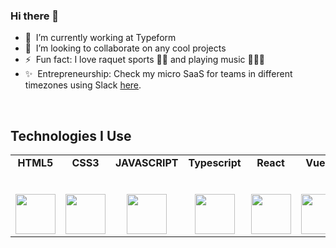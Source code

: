 ### Hi there 👋

- 💼 &nbsp;I’m currently working at Typeform
- 👯 &nbsp;I’m looking to collaborate on any cool projects
- ⚡ &nbsp;Fun fact: I love raquet sports 🏓🎾 and playing music 🎺🎹🎸
- ✨ &nbsp;Entrepreneurship: Check my micro SaaS for teams in different timezones using Slack <a target="_blank" href="https://www.teamtimezone.com">here</a>.

<br />

## Technologies I Use

<table>
  <tbody>
    <tr valign="top">
      <td width="15%" align="center">
        <span><strong>HTML5</strong></span><br><br><br>
        <img height="64px" src="https://cdn.svgporn.com/logos/html-5.svg">
      </td>
      <td width="15%" align="center">
        <span><strong>CSS3</strong></span><br><br><br>
        <img height="64px" src="https://cdn.svgporn.com/logos/css-3.svg">
      </td>
      <td width="15%" align="center">
        <span><strong>JAVASCRIPT</strong></span><br><br><br>
        <img height="64px" src="https://cdn.svgporn.com/logos/javascript.svg">
      </td>
      <td width="15%" align="center">
        <span><strong>Typescript</strong></span><br><br><br>
        <img height="64px" src="https://cdn.svgporn.com/logos/typescript-icon.svg">
      </td>
      <td width="15%" align="center">
        <span><strong>React</strong></span><br><br><br>
        <img height="64px" src="https://cdn.svgporn.com/logos/react.svg">
      </td>
      <td width="15%" align="center">
        <span><strong>Vue.js</strong></span><br><br><br>
        <img height="64px" src="https://cdn.svgporn.com/logos/vue.svg">
      </td>
      </tbody>
</table>

